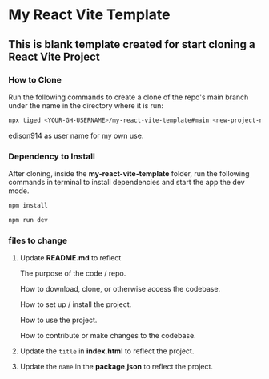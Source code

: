 # My React Vite Template

## This is blank template created for start cloning a React Vite Project

### How to Clone

Run the following commands to create a clone of the repo's main branch under the name in the directory where it is run:
```sh
npx tiged <YOUR-GH-USERNAME>/my-react-vite-template#main <new-project-name>
```
edison914 as user name for my own use.


### Dependency to Install

After cloning, inside the **my-react-vite-template** folder, run the following commands in terminal to install dependencies and start the app the dev mode.
```sh
npm install
```

```sh
npm run dev
```

### files to change
1. Update **README.md** to reflect

    The purpose of the code / repo.

    How to download, clone, or otherwise access the codebase.

    How to set up / install the project.

    How to use the project.

    How to contribute or make changes to the codebase.

2. Update the `title` in **index.html** to reflect the project.

3. Update the `name` in the **package.json** to reflect the project.
